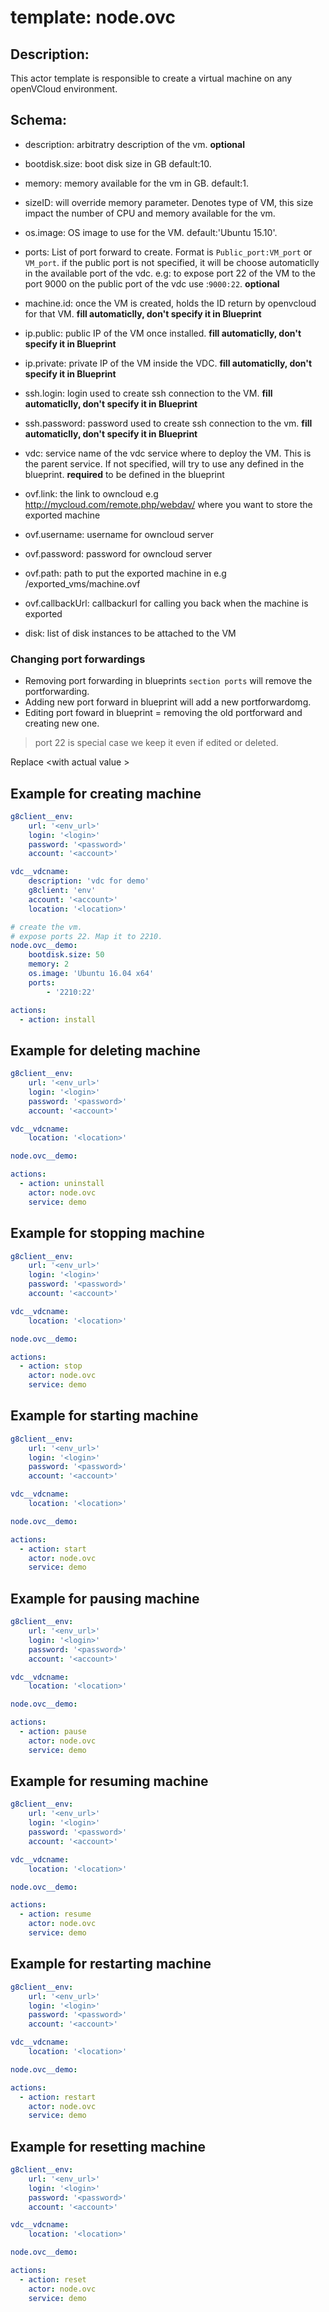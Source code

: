 # template: node.ovc

## Description:
This actor template is responsible to create a virtual machine on any openVCloud environment.

## Schema:

- description: arbitratry description of the vm. **optional**
- bootdisk.size: boot disk size in GB default:10.
- memory: memory available for the vm in GB. default:1.
- sizeID: will override memory parameter. Denotes type of VM, this size impact the number of CPU and memory available for the vm.
- os.image: OS image to use for the VM. default:'Ubuntu 15.10'.

- ports: List of port forward to create. Format is `Public_port:VM_port` or `VM_port`.
if the public port is not specified, it will be choose automaticlly in the available port of the vdc.
e.g: to expose port 22 of the VM to the port 9000 on the public port of the vdc use :`9000:22`. **optional**

- machine.id: once the VM is created, holds the ID return by openvcloud for that VM. **fill automaticlly, don't specify it in Blueprint**
- ip.public: public IP of the VM once installed. **fill automaticlly, don't specify it in Blueprint**
- ip.private: private IP of the VM inside the VDC. **fill automaticlly, don't specify it in Blueprint**

- ssh.login: login used to create ssh connection to the VM. **fill automaticlly, don't specify it in Blueprint**
- ssh.password: password used to create ssh connection to the vm. **fill automaticlly, don't specify it in Blueprint**

- vdc: service name of the vdc service where to deploy the VM. This is the parent service. If not specified, will try to use any defined in the blueprint. **required** to be defined in the blueprint

- ovf.link: the link to owncloud e.g http://mycloud.com/remote.php/webdav/ where you want to store the exported machine
- ovf.username: username for owncloud server
- ovf.password: password for owncloud server
- ovf.path: path to put the exported machine in e.g /exported_vms/machine.ovf
- ovf.callbackUrl: callbackurl for calling you back when the machine is exported
- disk: list of disk instances to be attached to the VM



### Changing port forwardings

 - Removing port forwarding in blueprints `section ports` will remove the portforwarding.
 - Adding new port forward in blueprint will add a new portforwardomg.
 - Editing port foward in blueprint = removing the old portforward and creating new one.
 > port 22 is special case we keep it even if edited or deleted.

Replace \<with actual value \>

## Example for creating machine
```yaml
g8client__env:
    url: '<env_url>'
    login: '<login>'
    password: '<password>'
    account: '<account>'

vdc__vdcname:
    description: 'vdc for demo'
    g8client: 'env'
    account: '<account>'
    location: '<location>'

# create the vm.
# expose ports 22. Map it to 2210.
node.ovc__demo:
    bootdisk.size: 50
    memory: 2
    os.image: 'Ubuntu 16.04 x64'
    ports:
        - '2210:22'

actions:
  - action: install
```

## Example for deleting machine
```yaml
g8client__env:
    url: '<env_url>'
    login: '<login>'
    password: '<password>'
    account: '<account>'

vdc__vdcname:
    location: '<location>'

node.ovc__demo:

actions:
  - action: uninstall
    actor: node.ovc
    service: demo
```

## Example for stopping machine
```yaml
g8client__env:
    url: '<env_url>'
    login: '<login>'
    password: '<password>'
    account: '<account>'

vdc__vdcname:
    location: '<location>'

node.ovc__demo:

actions:
  - action: stop
    actor: node.ovc
    service: demo
```

## Example for starting machine
```yaml
g8client__env:
    url: '<env_url>'
    login: '<login>'
    password: '<password>'
    account: '<account>'

vdc__vdcname:
    location: '<location>'

node.ovc__demo:

actions:
  - action: start
    actor: node.ovc
    service: demo
```

## Example for pausing machine
```yaml
g8client__env:
    url: '<env_url>'
    login: '<login>'
    password: '<password>'
    account: '<account>'

vdc__vdcname:
    location: '<location>'

node.ovc__demo:

actions:
  - action: pause
    actor: node.ovc
    service: demo
```

## Example for resuming machine
```yaml
g8client__env:
    url: '<env_url>'
    login: '<login>'
    password: '<password>'
    account: '<account>'

vdc__vdcname:
    location: '<location>'

node.ovc__demo:

actions:
  - action: resume
    actor: node.ovc
    service: demo
```

## Example for restarting machine
```yaml
g8client__env:
    url: '<env_url>'
    login: '<login>'
    password: '<password>'
    account: '<account>'

vdc__vdcname:
    location: '<location>'

node.ovc__demo:

actions:
  - action: restart
    actor: node.ovc
    service: demo
```

## Example for resetting machine
```yaml
g8client__env:
    url: '<env_url>'
    login: '<login>'
    password: '<password>'
    account: '<account>'

vdc__vdcname:
    location: '<location>'

node.ovc__demo:

actions:
  - action: reset
    actor: node.ovc
    service: demo
```
